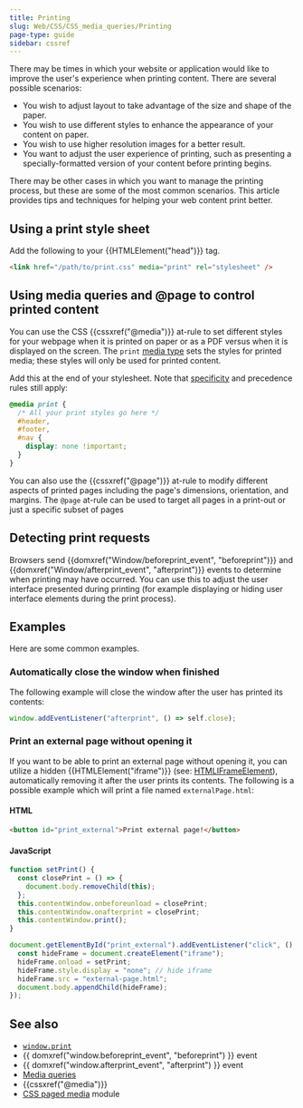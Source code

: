 ```yaml
---
title: Printing
slug: Web/CSS/CSS_media_queries/Printing
page-type: guide
sidebar: cssref
---
```



There may be times in which your website or application would like to improve the user's experience when printing content. There are several possible scenarios:

- You wish to adjust layout to take advantage of the size and shape of the paper.
- You wish to use different styles to enhance the appearance of your content on paper.
- You wish to use higher resolution images for a better result.
- You want to adjust the user experience of printing, such as presenting a specially-formatted version of your content before printing begins.

There may be other cases in which you want to manage the printing process, but these are some of the most common scenarios. This article provides tips and techniques for helping your web content print better.

## Using a print style sheet

Add the following to your {{HTMLElement("head")}} tag.

```html
<link href="/path/to/print.css" media="print" rel="stylesheet" />
```

## Using media queries and @page to control printed content

You can use the CSS {{cssxref("@media")}} at-rule to set different styles for your webpage when it is printed on paper or as a PDF versus when it is displayed on the screen. The `print` [media type](/en-US/docs/Web/CSS/@media#media_type) sets the styles for printed media; these styles will only be used for printed content.

Add this at the end of your stylesheet. Note that [specificity](/en-US/docs/Web/CSS/Specificity) and precedence rules still apply:

```css
@media print {
  /* All your print styles go here */
  #header,
  #footer,
  #nav {
    display: none !important;
  }
}
```

You can also use the {{cssxref("@page")}} at-rule to modify different aspects of printed pages including the page's dimensions, orientation, and margins. The `@page` at-rule can be used to target all pages in a print-out or just a specific subset of pages

## Detecting print requests

Browsers send {{domxref("Window/beforeprint_event", "beforeprint")}} and {{domxref("Window/afterprint_event", "afterprint")}} events to determine when printing may have occurred. You can use this to adjust the user interface presented during printing (for example displaying or hiding user interface elements during the print process).

## Examples

Here are some common examples.

### Automatically close the window when finished

The following example will close the window after the user has printed its contents:

```js
window.addEventListener("afterprint", () => self.close);
```

### Print an external page without opening it

If you want to be able to print an external page without opening it, you can utilize a hidden {{HTMLElement("iframe")}} (see: [HTMLIFrameElement](/en-US/docs/Web/API/HTMLIFrameElement)), automatically removing it after the user prints its contents. The following is a possible example which will print a file named `externalPage.html`:

#### HTML

```html
<button id="print_external">Print external page!</button>
```

#### JavaScript

```js
function setPrint() {
  const closePrint = () => {
    document.body.removeChild(this);
  };
  this.contentWindow.onbeforeunload = closePrint;
  this.contentWindow.onafterprint = closePrint;
  this.contentWindow.print();
}

document.getElementById("print_external").addEventListener("click", () => {
  const hideFrame = document.createElement("iframe");
  hideFrame.onload = setPrint;
  hideFrame.style.display = "none"; // hide iframe
  hideFrame.src = "external-page.html";
  document.body.appendChild(hideFrame);
});
```

## See also

- [`window.print`](/en-US/docs/Web/API/Window/print)
- {{ domxref("window.beforeprint_event", "beforeprint") }} event
- {{ domxref("window.afterprint_event", "afterprint") }} event
- [Media queries](/en-US/docs/Web/CSS/CSS_media_queries/Using_media_queries)
- {{cssxref("@media")}}
- [CSS paged media](/en-US/docs/Web/CSS/CSS_paged_media) module
